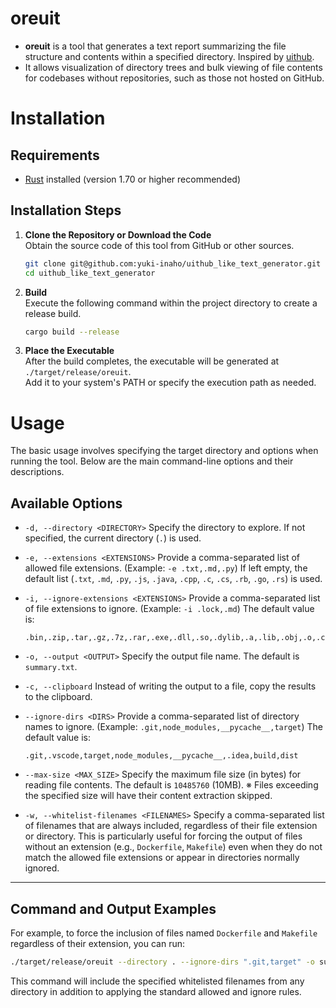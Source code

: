 # oreuit

- **oreuit** is a tool that generates a text report summarizing the file structure and contents within a specified directory. Inspired by [uithub](https://uithub.com/).
- It allows visualization of directory trees and bulk viewing of file contents for codebases without repositories, such as those not hosted on GitHub.

# Installation

## Requirements

- [Rust](https://www.rust-lang.org/) installed (version 1.70 or higher recommended)

## Installation Steps

1. **Clone the Repository or Download the Code**  
   Obtain the source code of this tool from GitHub or other sources.

   ```bash
   git clone git@github.com:yuki-inaho/uithub_like_text_generator.git
   cd uithub_like_text_generator
   ```

2. **Build**  
   Execute the following command within the project directory to create a release build.

   ```bash
   cargo build --release
   ```

3. **Place the Executable**  
   After the build completes, the executable will be generated at `./target/release/oreuit`.  
   Add it to your system's PATH or specify the execution path as needed.

# Usage

The basic usage involves specifying the target directory and options when running the tool. Below are the main command-line options and their descriptions.

## Available Options

- `-d, --directory <DIRECTORY>`
  Specify the directory to explore. If not specified, the current directory (`.`) is used.

- `-e, --extensions <EXTENSIONS>`
  Provide a comma-separated list of allowed file extensions. (Example: `-e .txt,.md,.py`)
  If left empty, the default list (`.txt`, `.md`, `.py`, `.js`, `.java`, `.cpp`, `.c`, `.cs`, `.rb`, `.go`, `.rs`) is used.

- `-i, --ignore-extensions <EXTENSIONS>`
  Provide a comma-separated list of file extensions to ignore. (Example: `-i .lock,.md`)
  The default value is:

  ```
  .bin,.zip,.tar,.gz,.7z,.rar,.exe,.dll,.so,.dylib,.a,.lib,.obj,.o,.class,.jar,.war,.ear,.ipynb,.jpg,.jpeg,.png,.gif
  ```

- `-o, --output <OUTPUT>`
  Specify the output file name. The default is `summary.txt`.

- `-c, --clipboard`
  Instead of writing the output to a file, copy the results to the clipboard.

- `--ignore-dirs <DIRS>`
  Provide a comma-separated list of directory names to ignore.
  (Example: `.git,node_modules,__pycache__,target`)
  The default value is:

  ```
  .git,.vscode,target,node_modules,__pycache__,.idea,build,dist
  ```

- `--max-size <MAX_SIZE>`
  Specify the maximum file size (in bytes) for reading file contents. The default is `10485760` (10MB).
  ※ Files exceeding the specified size will have their content extraction skipped.

- `-w, --whitelist-filenames <FILENAMES>`
  Specify a comma-separated list of filenames that are always included, regardless of their file extension or directory.
  This is particularly useful for forcing the output of files without an extension (e.g., `Dockerfile`, `Makefile`) even when they do not match the allowed file extensions or appear in directories normally ignored.

---

## Command and Output Examples

For example, to force the inclusion of files named `Dockerfile` and `Makefile` regardless of their extension, you can run:

```bash
./target/release/oreuit --directory . --ignore-dirs ".git,target" -o summary.txt_example
````

This command will include the specified whitelisted filenames from any directory in addition to applying the standard allowed and ignore rules.
